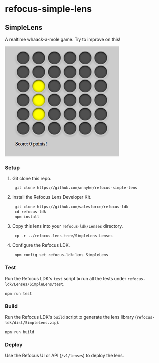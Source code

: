 # refocus-simple-lens

## SimpleLens

A realtime whaack-a-mole game. Try to improve on this!

![whack a mole picture](/whackAMole.png)

### Setup

1. Git clone this repo.

        git clone https://github.com/annyhe/refocus-simple-lens

1. Install the Refocus Lens Developer Kit.

        git clone https://github.com/salesforce/refocus-ldk
        cd refocus-ldk
        npm install

1. Copy this lens into your `refocus-ldk/Lenses` directory.

        cp -r ../refocus-lens-tree/SimpleLens Lenses

1. Configure the Refocus LDK.

        npm config set refocus-ldk:lens SimpleLens

### Test

Run the Refocus LDK's `test` script to run all the tests under `refocus-ldk/Lenses/SimpleLens/test`.

```
npm run test
```

### Build

Run the Refocus LDK's `build` script to generate the lens library (`refocus-ldk/dist/SimpleLens.zip`).

```
npm run build
```

### Deploy

Use the Refocus UI or API (`/v1/lenses`) to deploy the lens.